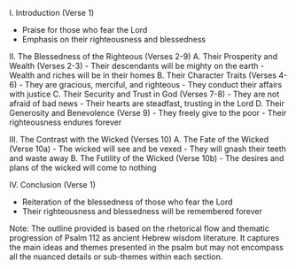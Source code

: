 I. Introduction (Verse 1)
- Praise for those who fear the Lord
- Emphasis on their righteousness and blessedness

II. The Blessedness of the Righteous (Verses 2-9)
   A. Their Prosperity and Wealth (Verses 2-3)
      - Their descendants will be mighty on the earth
      - Wealth and riches will be in their homes
   B. Their Character Traits (Verses 4-6)
      - They are gracious, merciful, and righteous
      - They conduct their affairs with justice
   C. Their Security and Trust in God (Verses 7-8)
      - They are not afraid of bad news
      - Their hearts are steadfast, trusting in the Lord
   D. Their Generosity and Benevolence (Verse 9)
      - They freely give to the poor
      - Their righteousness endures forever

III. The Contrast with the Wicked (Verses 10)
   A. The Fate of the Wicked (Verse 10a)
      - The wicked will see and be vexed
      - They will gnash their teeth and waste away
   B. The Futility of the Wicked (Verse 10b)
      - The desires and plans of the wicked will come to nothing

IV. Conclusion (Verse 1)
- Reiteration of the blessedness of those who fear the Lord
- Their righteousness and blessedness will be remembered forever

Note: The outline provided is based on the rhetorical flow and thematic progression of Psalm 112 as ancient Hebrew wisdom literature. It captures the main ideas and themes presented in the psalm but may not encompass all the nuanced details or sub-themes within each section.